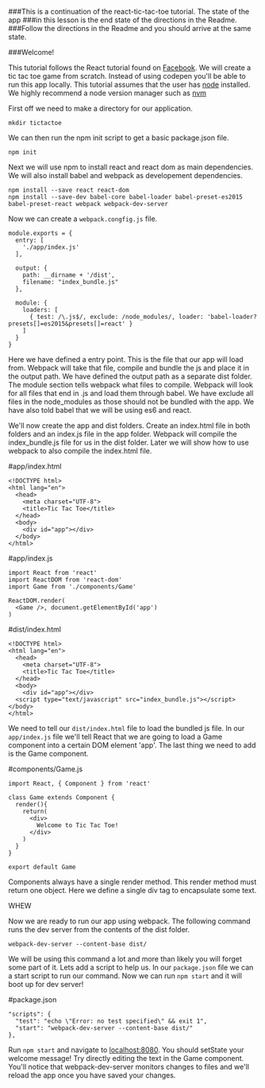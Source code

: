 ###This is a continuation of the react-tic-tac-toe tutorial. The state of the app
###in this lesson is the end state of the directions in the Readme.
###Follow the directions in the Readme and you should arrive at the same state.


###Welcome!

This tutorial follows the React tutorial found on [Facebook](https://facebook.github.io/react/tutorial/tutorial.html).
We will create a tic tac toe game from scratch.  Instead of using codepen you'll
be able to run this app locally.  This tutorial assumes that the user has [node](https://nodejs.org/en/download/)
installed.  We highly recommend a node version manager such as [nvm](https://github.com/creationix/nvm)

First off we need to make a directory for our application.

```
mkdir tictactoe
```

We can then run the npm init script to get a basic package.json file.

```
npm init
```

Next we will use npm to install react and react dom as main dependencies.  We will also
install babel and webpack as developement dependencies.

```
npm install --save react react-dom
npm install --save-dev babel-core babel-loader babel-preset-es2015 babel-preset-react webpack webpack-dev-server
```

Now we can create a `webpack.congfig.js` file.

```
module.exports = {
  entry: [
    './app/index.js'
  ],

  output: {
    path: __dirname + '/dist',
    filename: "index_bundle.js"
  },

  module: {
    loaders: [
      { test: /\.js$/, exclude: /node_modules/, loader: 'babel-loader?presets[]=es2015&presets[]=react' }
    ]
  }
}
```

Here we have defined a entry point.  This is the file that our app will load from.  Webpack will take that file,
compile and bundle the js and place it in the output path.  We have defined the output path as a separate dist
folder.  The module section tells webpack what files to compile.  Webpack will look for all files that end in
.js and load them through babel.  We have exclude all files in the node_modules as those should not be bundled
with the app.  We have also told babel that we will be using es6 and react.

We'll now create the app and dist folders.  Create an index.html file in both folders and an index.js file in
the app folder.  Webpack will compile the index_bundle.js file for us in the dist folder.  Later we will show
how to use webpack to also compile the index.html file.

#app/index.html
```
<!DOCTYPE html>
<html lang="en">
  <head>
    <meta charset="UTF-8">
    <title>Tic Tac Toe</title>
  </head>
  <body>
    <div id="app"></div>
  </body>
</html>
```
#app/index.js
```
import React from 'react'
import ReactDOM from 'react-dom'
import Game from './components/Game'

ReactDOM.render(
  <Game />, document.getElementById('app')
)
```
#dist/index.html
```
<!DOCTYPE html>
<html lang="en">
  <head>
    <meta charset="UTF-8">
    <title>Tic Tac Toe</title>
  </head>
  <body>
    <div id="app"></div>
  <script type="text/javascript" src="index_bundle.js"></script></body>
</html>
```

We need to tell our `dist/index.html` file to load the bundled js file.  In our `app/index.js`
file we'll tell React that we are going to load a Game component into a certain DOM
element 'app'.  The last thing we need to add is the Game component.

#components/Game.js
```
import React, { Component } from 'react'

class Game extends Component {
  render(){
    return(
      <div>
        Welcome to Tic Tac Toe!
      </div>
    )
  }
}

export default Game
```
Components always have a single render method.  This render method must return one object.
Here we define a single div tag to encapsulate some text.  

WHEW

Now we are ready to run our app using webpack.  The following command runs the dev server
from the contents of the dist folder.
```
webpack-dev-server --content-base dist/
```

We will be using this command a lot and more than likely you will forget some part of it.
Lets add a script to help us. In our `package.json` file we can a start script to run our
command.  Now we can run `npm start` and it will boot up for dev server!

#package.json
```
"scripts": {
  "test": "echo \"Error: no test specified\" && exit 1",
  "start": "webpack-dev-server --content-base dist/"
},
```

Run `npm start` and navigate to [localhost:8080](localhost:8080).  You should setState
your welcome message!  Try directly editing the text in the Game component.  You'll
notice that webpack-dev-server monitors changes to files and we'll reload the app
once you have saved your changes.
